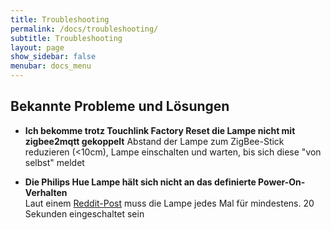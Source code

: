 ```yaml
---
title: Troubleshooting
permalink: /docs/troubleshooting/
subtitle: Troubleshooting
layout: page
show_sidebar: false
menubar: docs_menu
---
```


## Bekannte Probleme und Lösungen

* **Ich bekomme trotz Touchlink Factory Reset die Lampe nicht mit zigbee2mqtt gekoppelt**
Abstand der Lampe zum ZigBee-Stick reduzieren (<10cm), Lampe einschalten und warten, bis sich diese "von selbst" meldet

* **Die Philips Hue Lampe hält sich nicht an das definierte Power-On-Verhalten**  
Laut einem [Reddit-Post](https://www.reddit.com/r/Hue/comments/aa3am0/so_the_power_on_behavior_is_not_working_like_i/) muss die Lampe jedes Mal für mindestens. 20 Sekunden eingeschaltet sein
